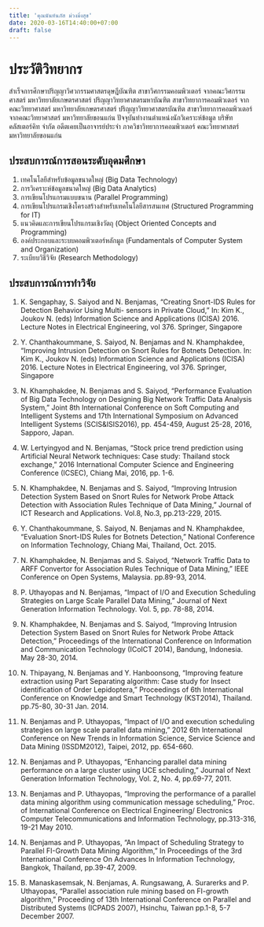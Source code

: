 ```yaml
---
title: 'คุณนันท์นภัส ม่วงมิ่งสุข'
date: 2020-03-16T14:40:00+07:00
draft: false
---
```


# ประวัติวิทยากร

สำเร็จการศึกษาปริญญาวิศวกรรมศาสตรดุษฎีบัณฑิต สาขาวิศกรรมคอมพิวเตอร์ จากคณะวิศกรรมศาสตร์ มหาวิทยาลัยเกษตรศาสตร์ ปริญญาวิทยาศาสตรมหาบัณฑิต สาขาวิทยาการคอมพิวเตอร์ จากคณะวิทยาศาสตร์ มหาวิทยาลัยเกษตรศาสตร์ ปริญญาวิทยาศาสตรบัณฑิต สาขาวิทยาการคอมพิวเตอร์ จากคณะวิทยาศาสตร์ มหาวิทยาลัยขอนแก่น <!--more--> ปัจจุบันทำงานตำแหน่งนักวิเคราะห์ข้อมูล บริษัท คลัสเตอร์คิท จำกัด อดีตเคยเป็นอาจารย์ประจำ ภาควิชาวิทยาการคอมพิวเตอร์ คณะวิทยาศาสตร์ มหาวิทยาลัยขอนแก่น 

## ประสบการณ์การสอนระดับอุดมศึกษา

1. เทคโนโลยีสำหรับข้อมูลขนาดใหญ่ (Big Data Technology)
2. การวิเคราะห์ข้อมูลขนาดใหญ่ (Big Data Analytics)
3. การเขียนโปรแกรมแบบขนาน (Parallel Programming)
4. การเขียนโปรแกรมเชิงโครงสร้างสำหรับเทคโนโลยีสารสนเทศ (Structured Programming for IT)
5. แนวคิดและการเขียนโปรแกรมเชิงวัตถุ (Object Oriented Concepts and Programming)
6. องค์ประกอบและระบบคอมพิวเตอร์หลักมูล (Fundamentals of Computer System and Organization)
7. ระเบียบวิธีวิจัย (Research Methodology)

## ประสบการณ์การทำวิจัย

1. K. Sengaphay, S. Saiyod and N. Benjamas, “Creating Snort-IDS Rules for Detection Behavior Using Multi- sensors in Private Cloud,” In: Kim K., Joukov N. (eds) Information Science and Applications (ICISA) 2016. Lecture Notes in Electrical Engineering, vol 376. Springer, Singapore

2. Y. Chanthakoummane, S. Saiyod, N. Benjamas and N. Khamphakdee, “Improving Intrusion Detection on Snort Rules for Botnets Detection. In: Kim K., Joukov N. (eds) Information Science and Applications (ICISA) 2016. Lecture Notes in Electrical Engineering, vol 376. Springer, Singapore

3. N. Khamphakdee, N. Benjamas and S. Saiyod, “Performance Evaluation of Big Data Technology on Designing Big Network Traffic Data Analysis System,” Joint 8th International Conference on Soft Computing and Intelligent Systems and 17th International Symposium on Advanced Intelligent Systems (SCIS&ISIS2016), pp. 454-459, August 25-28, 2016, Sapporo, Japan.

4. W. Lertyingyod and N. Benjamas, “Stock price trend prediction using Artificial Neural Network techniques: Case study: Thailand stock exchange,” 2016 International Computer Science and Engineering Conference (ICSEC), Chiang Mai, 2016, pp. 1-6.

5. N. Khamphakdee, N. Benjamas and S. Saiyod, “Improving Intrusion Detection System Based on Snort Rules for Network Probe Attack Detection with Association Rules Technique of Data Mining,” Journal of ICT Research and Applications. Vol.8, No.3, pp.213-229, 2015.

6. Y. Chanthakoummane, S. Saiyod, N. Benjamas and N. Khamphakdee, “Evaluation Snort-IDS Rules for Botnets Detection,” National Conference on Information Technology, Chiang Mai, Thailand, Oct. 2015.

7. N. Khamphakdee, N. Benjamas and S. Saiyod, “Network Traffic Data to ARFF Convertor for Association Rules Technique of Data Mining,” IEEE Conference on Open Systems, Malaysia. pp.89-93, 2014.

8. P. Uthayopas and N. Benjamas, “Impact of I/O and Execution Scheduling Strategies on Large Scale Parallel Data Mining,” Journal of Next Generation Information Technology. Vol. 5, pp. 78-88, 2014.

9. N. Khamphakdee, N. Benjamas and S. Saiyod, “Improving Intrusion Detection System Based on Snort Rules for Network Probe Attack Detection,” Proceedings of the International Conference on Information and Communication Technology (ICoICT 2014), Bandung, Indonesia. May 28-30, 2014.

10. N. Thipayang, N. Benjamas and Y. Hanboonsong, “Improving feature extraction using Part Separating algorithm: Case study for Insect identification of Order Lepidoptera,” Proceedings of 6th International Conference on Knowledge and Smart Technology (KST2014), Thailand. pp.75-80, 30-31 Jan. 2014.

11. N. Benjamas and P. Uthayopas, “Impact of I/O and execution scheduling strategies on large scale parallel data mining,” 2012 6th International Conference on New Trends in Information Science, Service Science and Data Mining (ISSDM2012), Taipei, 2012, pp. 654-660.

12. N. Benjamas and P. Uthayopas, “Enhancing parallel data mining performance on a large cluster using UCE scheduling,” Journal of Next Generation Information Technology, Vol. 2, No. 4, pp.69-77, 2011.

13. N. Benjamas and P. Uthayopas, “Improving the performance of a parallel data mining algorithm using communication message scheduling,” Proc. of International Conference on Electrical Engineering/ Electronics Computer Telecommunications and Information Technology, pp.313-316, 19-21 May 2010.

14. N. Benjamas and P. Uthayopas, “An Impact of Scheduling Strategy to Parallel FI-Growth Data Mining Algorithm,” In Proceedings of the 3rd International Conference On Advances In Information Technology, Bangkok, Thailand, pp.39-47, 2009.

15. B. Manaskasemsak, N. Benjamas, A. Rungsawang, A. Surarerks and P. Uthayopas, “Parallel association rule mining based on FI-growth algorithm,” Proceeding of 13th International Conference on Parallel and Distributed Systems (ICPADS 2007), Hsinchu, Taiwan pp.1-8, 5-7 December 2007.